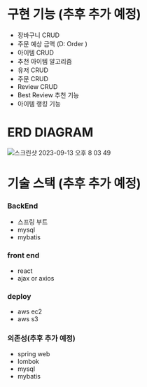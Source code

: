 # 구현 기능 (추후 추가 예정)
- 장바구니 CRUD
- 주문 예상 금액 (D: Order )
- 아이템 CRUD
- 추천 아이템 알고리즘
- 유저 CRUD
- 주문 CRUD
- Review CRUD
- Best Review 추천 기능
- 아이템 랭킹 기능
# ERD DIAGRAM

![스크린샷 2023-09-13 오후 8 03 49](https://github.com/rlaxoehd4234/Spring-simpleShop/assets/92311926/ed6d0e01-0e8c-4753-b37b-72b40a8ee324)


# 기술 스택 (추후 추가 예정)
### BackEnd
- 스프링 부트
- mysql
- mybatis
### front end
- react
- ajax or axios
### deploy
- aws ec2
- aws s3
### 의존성(추후 추가 예정)
- spring web
- lombok
- mysql
- mybatis
